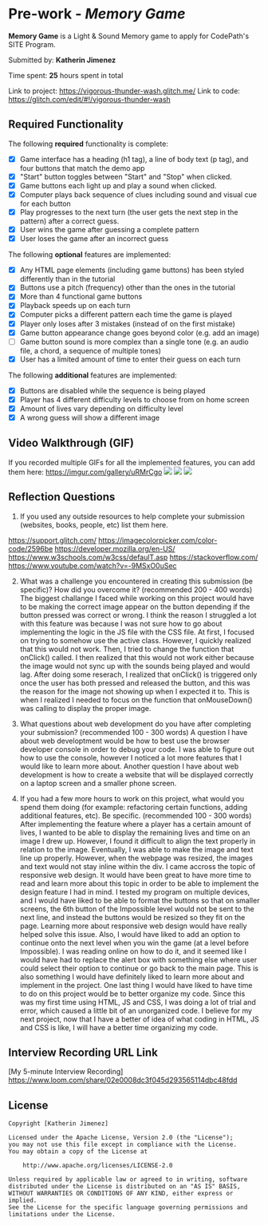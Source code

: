# Pre-work - *Memory Game*

**Memory Game** is a Light & Sound Memory game to apply for CodePath's SITE Program. 

Submitted by: **Katherin Jimenez**

Time spent: **25** hours spent in total

Link to project: https://vigorous-thunder-wash.glitch.me/
Link to code: https://glitch.com/edit/#!/vigorous-thunder-wash

## Required Functionality

The following **required** functionality is complete:
* [X] Game interface has a heading (h1 tag), a line of body text (p tag), and four buttons that match the demo app
* [X] "Start" button toggles between "Start" and "Stop" when clicked. 
* [X] Game buttons each light up and play a sound when clicked. 
* [X] Computer plays back sequence of clues including sound and visual cue for each button
* [X] Play progresses to the next turn (the user gets the next step in the pattern) after a correct guess. 
* [X] User wins the game after guessing a complete pattern
* [X] User loses the game after an incorrect guess

The following **optional** features are implemented:

* [X] Any HTML page elements (including game buttons) has been styled differently than in the tutorial
* [x] Buttons use a pitch (frequency) other than the ones in the tutorial
* [X] More than 4 functional game buttons
* [X] Playback speeds up on each turn
* [X] Computer picks a different pattern each time the game is played
* [X] Player only loses after 3 mistakes (instead of on the first mistake)
* [X] Game button appearance change goes beyond color (e.g. add an image)
* [ ] Game button sound is more complex than a single tone (e.g. an audio file, a chord, a sequence of multiple tones)
* [X] User has a limited amount of time to enter their guess on each turn

The following **additional** features are implemented:

- [x] Buttons are disabled while the sequence is being played 
- [x] Player has 4 different difficulty levels to choose from on home screen
- [x] Amount of lives vary depending on difficulty level
- [x] A wrong guess will show a different image 

## Video Walkthrough (GIF)

If you recorded multiple GIFs for all the implemented features, you can add them here:
https://imgur.com/gallery/uRMrCgo
![](gif2-link-here)
![](gif3-link-here)
![](gif4-link-here)

## Reflection Questions
1. If you used any outside resources to help complete your submission (websites, books, people, etc) list them here. 

https://support.glitch.com/
https://imagecolorpicker.com/color-code/2596be
https://developer.mozilla.org/en-US/
https://www.w3schools.com/w3css/defaulT.asp
https://stackoverflow.com/
https://www.youtube.com/watch?v=-9MSxO0uSec


2. What was a challenge you encountered in creating this submission (be specific)? How did you overcome it? (recommended 200 - 400 words) 
The biggest challange I faced while working on this project would have to be making the correct image appear on the button depending if the button pressed was correct or wrong. I think the reason I struggled a lot with this feature was because I was not sure how to go about implementing the logic in the JS file with the CSS file. At first, I focused on trying to somehow use the active class. However, I quickly realized that this would not work. Then, I tried to change the function that onClick() called. I then realized that this would not work either because the image would not sync up with the sounds being played and would lag. After doing some reserach, I realized that onClick() is triggered only once the user has both pressed and released the button, and this was the reason for the image not showing up when I expected it to. This is when I realized I needed to focus on the function that onMouseDown() was calling to display the proper image.

3. What questions about web development do you have after completing your submission? (recommended 100 - 300 words) 
A question I have about web developtment would be how to best use the browser developer console in order to debug your code. I was able to figure out how to use the console, however I noticed a lot more features that I would like to learn more about. Another question I have about web development is how to create a website that will be displayed correctly on a laptop screen and a smaller phone screen.


4. If you had a few more hours to work on this project, what would you spend them doing (for example: refactoring certain functions, adding additional features, etc). Be specific. (recommended 100 - 300 words) 
After implementing the feature where a player has a certain amount of lives, I wanted to be able to display the remaining lives and time on an image I drew up.  However, I found it difficult to align the text properly in relation to the image. Eventually, I was able to make the image and text line up properly. However, when the webpage was resized, the images and text would not stay inline within the div. I came accross the topic of responsive web design. It would have been great to have more time to read and learn more about this topic in order to be able to implement the design feature I had in mind. I tested my program on multiple devices, and I would have liked to be able to format the buttons so that on smaller screens, the 6th button of the Impossible level would not be sent to the next line, and instead the buttons would be resized so they fit on the page. Learning more about responsive web design would have really helped solve this issue. 
Also, I would have liked to add an option to continue onto the next level when you win the game (at a level before Impossible). I was reading online on how to do it, and it seemed like I would have had to replace the alert box with something else where user could select their option to continue or go back to the main page. This is also something I would have definitely liked to learn more about and implement in the project. 
One last thing I would have liked to have time to do on this project would be to better organize my code. Since this was my first time using HTML, JS and CSS, I was doing a lot of trial and error, which caused a little bit of an unorganized code. I believe for my next project, now that I have a better of idea of what coding in HTML, JS and CSS is like, I will have a better time organizing my code. 



## Interview Recording URL Link

[My 5-minute Interview Recording] https://www.loom.com/share/02e0008dc3f045d293565114dbc48fdd



## License

    Copyright [Katherin Jimenez]

    Licensed under the Apache License, Version 2.0 (the "License");
    you may not use this file except in compliance with the License.
    You may obtain a copy of the License at

        http://www.apache.org/licenses/LICENSE-2.0

    Unless required by applicable law or agreed to in writing, software
    distributed under the License is distributed on an "AS IS" BASIS,
    WITHOUT WARRANTIES OR CONDITIONS OF ANY KIND, either express or implied.
    See the License for the specific language governing permissions and
    limitations under the License.